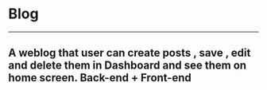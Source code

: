 # Blog
-----
## A weblog that user can create posts , save , edit and delete them in Dashboard and see them on home screen. Back-end + Front-end
